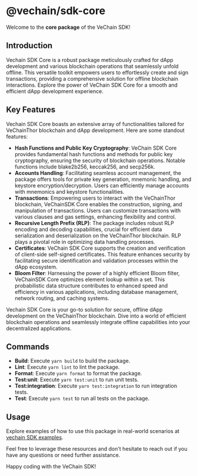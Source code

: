 # @vechain/sdk-core

Welcome to the **core package** of the VeChain SDK!

## Introduction

Vechain SDK Core is a robust package meticulously crafted for dApp development and various blockchain operations that seamlessly unfold offline. This versatile toolkit empowers users to effortlessly create and sign transactions, providing a comprehensive solution for offline blockchain interactions. Explore the power of VeChain SDK Core for a smooth and efficient dApp development experience.

## Key Features

Vechain SDK Core boasts an extensive array of functionalities tailored for VeChainThor blockchain and dApp development. Here are some standout features:

- **Hash Functions and Public Key Cryptography**: VeChain SDK Core provides fundamental hash functions and methods for public key cryptography, ensuring the security of blockchain operations. Notable functions include blake2b256, keccak256, and secp256k.
- **Accounts Handling**: Facilitating seamless account management, the package offers tools for private key generation, mnemonic handling, and keystore encryption/decryption. Users can efficiently manage accounts with mnemonics and keystore functionalities.
- **Transactions**: Empowering users to interact with the VeChainThor blockchain, VeChainSDK Core enables the construction, signing, and manipulation of transactions. Users can customize transactions with various clauses and gas settings, enhancing flexibility and control.
- **Recursive Length Prefix (RLP)**: The package includes robust RLP encoding and decoding capabilities, crucial for efficient data serialization and deserialization on the VeChainThor blockchain. RLP plays a pivotal role in optimizing data handling processes.
- **Certificates**: VeChain SDK Core supports the creation and verification of client-side self-signed certificates. This feature enhances security by facilitating secure identification and validation processes within the dApp ecosystem.
- **Bloom Filter**: Harnessing the power of a highly efficient Bloom filter, VeChainSDK Core optimizes element lookup within a set. This probabilistic data structure contributes to enhanced speed and efficiency in various applications, including database management, network routing, and caching systems.

Vechain SDK Core is your go-to solution for secure, offline dApp development on the VeChainThor blockchain. Dive into a world of efficient blockchain operations and seamlessly integrate offline capabilities into your decentralized applications.

## Commands

- **Build**: Execute `yarn build` to build the package.
- **Lint**: Execute `yarn lint` to lint the package.
- **Format**: Execute `yarn format` to format the package.
- **Test:unit**: Execute `yarn test:unit` to run unit tests.
- **Test:integration**: Execute `yarn test:integration` to run integration tests.
- **Test**: Execute `yarn test` to run all tests on the package.

## Usage

Explore examples of how to use this package in real-world scenarios at [vechain SDK examples](https://github.com/vechain/vechain-sdk/tree/main/docs/examples).

Feel free to leverage these resources and don't hesitate to reach out if you have any questions or need further assistance.

Happy coding with the VeChain SDK!
